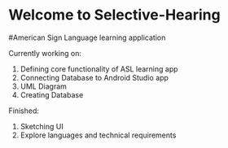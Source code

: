 # Welcome to Selective-Hearing
#American Sign Language learning application

Currently working on:
1.    Defining core functionality of ASL learning app
2.    Connecting Database to Android Studio app
3.    UML Diagram
4.    Creating Database

Finished:
1.    Sketching UI
2.    Explore languages and technical requirements
